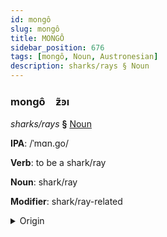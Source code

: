 ```yaml
---
id: mongô
slug: mongô
title: MONGÔ
sidebar_position: 676
tags: [mongô, Noun, Austronesian]
description: sharks/rays § Noun
---
```


### mongô&emsp;<span kind="abugida">ƶ̃ꜿı</span>

*sharks/rays* **§** [Noun](../../tags/Noun)

**IPA**: /ˈmɑn.go/

**Verb**: to be a shark/ray

**Noun**: shark/ray

**Modifier**: shark/ray-related

<details>
    <summary>Origin</summary>
    Māori mangō <br/>
    <em>Austronesian Language Family</em>
</details>